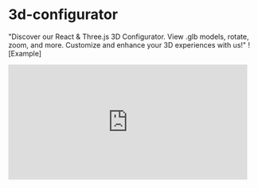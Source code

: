 # 3d-configurator
"Discover our React &amp; Three.js 3D Configurator. View .glb models, rotate, zoom, and more. Customize and enhance your 3D experiences with us!"
![Example]
<iframe src="https://giphy.com/embed/fQ9RXF5QsPuxDEieqs" width="480" height="232" frameBorder="0" class="giphy-embed" allowFullScreen></iframe>
